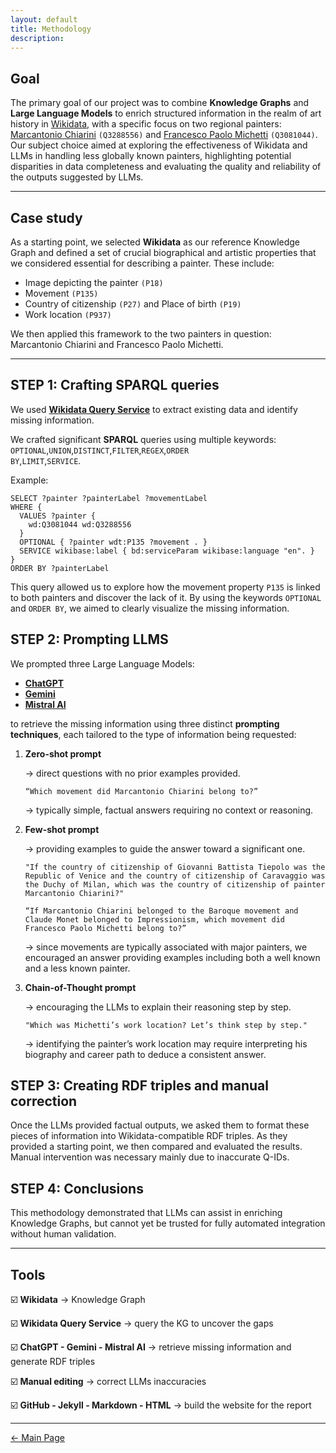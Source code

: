```yaml
---
layout: default
title: Methodology
description:
---
```


## Goal
The primary goal of our project was to combine **Knowledge Graphs** and **Large Language Models** to enrich structured information in the realm of art history in <a href="https://www.wikidata.org/wiki/Wikidata:Main_Page" target="_blank">Wikidata</a>, with a specific focus on two regional painters: <a href="https://en.wikipedia.org/wiki/Marcantonio_Chiarini" target="_blank">Marcantonio Chiarini</a> <code class="language-plaintext highlighter-rouge">(Q3288556)</code> and <a href="https://en.wikipedia.org/wiki/Francesco_Paolo_Michetti" target="_blank">Francesco Paolo Michetti</a> <code class="language-plaintext highlighter-rouge">(Q3081044)</code>. Our subject choice aimed at exploring the effectiveness of Wikidata and LLMs in handling less globally known painters, highlighting potential disparities in data completeness and evaluating the quality and reliability of the outputs suggested by LLMs.

***

## Case study
As a starting point, we selected **Wikidata** as our reference Knowledge Graph and defined a set of crucial biographical and artistic properties that we considered essential for describing a painter. These include: 

* Image depicting the painter <code class="language-plaintext highlighter-rouge">(P18)</code>
* Movement <code class="language-plaintext highlighter-rouge">(P135)</code>
* Country of citizenship <code class="language-plaintext highlighter-rouge">(P27)</code> and Place of birth <code class="language-plaintext highlighter-rouge">(P19)</code>
* Work location <code class="language-plaintext highlighter-rouge">(P937)</code>

We then applied this framework to the two painters in question: Marcantonio Chiarini and Francesco Paolo Michetti. 

***
	
## STEP 1: Crafting SPARQL queries
We used <a href="https://query.wikidata.org/" target="_blank">**Wikidata Query Service**</a> to extract existing data and identify missing information.

We crafted significant **SPARQL** queries using multiple keywords:
<code class="language-plaintext highlighter-rouge">OPTIONAL</code>,<code class="language-plaintext highlighter-rouge">UNION</code>,<code class="language-plaintext highlighter-rouge">DISTINCT</code>,<code class="language-plaintext highlighter-rouge">FILTER</code>,<code class="language-plaintext highlighter-rouge">REGEX</code>,<code class="language-plaintext highlighter-rouge">ORDER BY</code>,<code class="language-plaintext highlighter-rouge">LIMIT</code>,<code class="language-plaintext highlighter-rouge">SERVICE</code>.

Example:
```sparql
SELECT ?painter ?painterLabel ?movementLabel
WHERE {
  VALUES ?painter {
    wd:Q3081044 wd:Q3288556
  }
  OPTIONAL { ?painter wdt:P135 ?movement . }
  SERVICE wikibase:label { bd:serviceParam wikibase:language "en". }
}
ORDER BY ?painterLabel
```

This query allowed us to explore how the movement property <code class="language-plaintext highlighter-rouge">P135</code> is linked to both painters and discover the lack of it. By using the keywords <code class="language-plaintext highlighter-rouge">OPTIONAL</code> and <code class="language-plaintext highlighter-rouge">ORDER BY</code>, we aimed to clearly visualize the missing information.

## STEP 2: Prompting LLMS 
We prompted three Large Language Models:
* <a href="https://chatgpt.com/" target="_blank">**ChatGPT**</a>
* <a href="https://gemini.google.com/" target="_blank">**Gemini**</a>
* <a href="https://chat.mistral.ai/chat" target="_blank">**Mistral AI**</a>

to retrieve the missing information using three distinct **prompting techniques**, each tailored to the type of information being requested:

<ol>
  <li><strong>Zero-shot prompt</strong></li> 
  <p>→ direct questions with no prior examples provided.</p>
  <p><pre><code>“Which movement did Marcantonio Chiarini belong to?”</code></pre></p>
  <p>→ typically simple, factual answers requiring no context or reasoning.</p> 
  <li><strong>Few-shot prompt</strong></li>
  <p>→ providing examples to guide the answer toward a significant one.</p>
  <p><pre><code>"If the country of citizenship of Giovanni Battista Tiepolo was the Republic of Venice and the country of citizenship of Caravaggio was the Duchy of Milan, which was the country of citizenship of painter Marcantonio Chiarini?"</code></pre></p>
  <p><pre><code>“If Marcantonio Chiarini belonged to the Baroque movement and Claude Monet belonged to Impressionism, which movement did Francesco Paolo Michetti belong to?”</code></pre></p>
  <p>→ since movements are typically associated with major painters, we encouraged an answer providing examples including both a well known and a less known painter.</p>
  <li><strong>Chain-of-Thought prompt</strong></li>
  <p>→ encouraging the LLMs to explain their reasoning step by step.</p>
  <p><pre><code>"Which was Michetti’s work location? Let’s think step by step."</code></pre></p>
  <p>→ identifying the painter’s work location may require interpreting his biography and career path to deduce a consistent answer.</p>
</ol>

## STEP 3: Creating RDF triples and manual correction
Once the LLMs provided factual outputs, we asked them to format these pieces of information into Wikidata-compatible RDF triples.
As they provided a starting point, we then compared and evaluated the results. Manual intervention was necessary mainly due to inaccurate Q-IDs. 

## STEP 4: Conclusions
This methodology demonstrated that LLMs can assist in enriching Knowledge Graphs, but cannot yet be trusted for fully automated integration without human validation. 

***

## Tools 

<p>☑️ <strong>Wikidata</strong> → Knowledge Graph</p>
<p>☑️ <strong>Wikidata Query Service</strong> → query the KG to uncover the gaps</p>
<p>☑️ <strong>ChatGPT - Gemini - Mistral AI</strong> → retrieve missing information and generate RDF triples</p>
<p>☑️ <strong>Manual editing</strong> → correct LLMs inaccuracies</p>
<p>☑️ <strong>GitHub - Jekyll - Markdown - HTML</strong> → build the website for the report</p>

***

[← Main Page](./)
